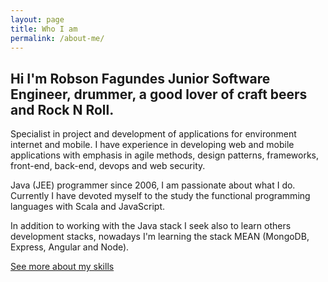 ```yaml
---
layout: page
title: Who I am
permalink: /about-me/
---
```


Hi I'm Robson Fagundes Junior Software Engineer, drummer, a good lover of craft beers and Rock N Roll.
---------------

Specialist in project and development of applications for environment internet and mobile. I have experience in developing web and mobile applications with emphasis in agile methods, design patterns, frameworks, front-end, back-end, devops and web security.

Java (JEE) programmer since 2006, I am passionate about what I do. Currently I have devoted myself to the study the functional programming languages with Scala and JavaScript.

In addition to working with the Java stack I seek also to learn others development stacks, nowadays I'm learning the stack MEAN (MongoDB, Express, Angular and Node). 

[See more about my skills](https://br.linkedin.com/in/robson-adão-fagundes-7b7a2216)


